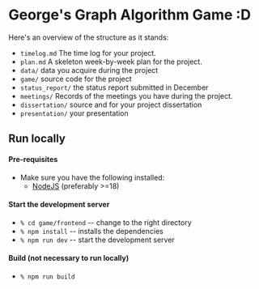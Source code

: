 # George's Graph Algorithm Game :D

Here's an overview of the structure as it stands:

* `timelog.md` The time log for your project.
* `plan.md` A skeleton week-by-week plan for the project. 
* `data/` data you acquire during the project
* `game/` source code for the project
* `status_report/` the status report submitted in December
* `meetings/` Records of the meetings you have during the project.
* `dissertation/` source and for your project dissertation
* `presentation/` your presentation

## Run locally

#### Pre-requisites
* Make sure you have the following installed:
    * [NodeJS](https://nodejs.org/en) (preferably >=18)
#### Start the development server
* `% cd game/frontend` -- change to the right directory
* `% npm install`  -- installs the dependencies 
* `% npm run dev` -- start the development server

#### Build (not necessary to run locally)
* `% npm run build`
